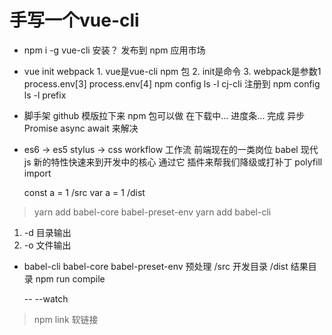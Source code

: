 # 手写一个vue-cli
- npm i -g vue-cli 安装？ 发布到 npm 应用市场
- vue init webpack  1. vue是vue-cli npm 包   2. init是命令   3. webpack是参数1 process.env[3] process.env[4]
  npm config ls -l
  cj-cli 注册到 npm config ls -l  prefix
- 脚手架
  github 模版拉下来  npm 包可以做
  在下载中...
  进度条...
  完成    异步  Promise  async await 来解决
- es6 -> es5
  stylus -> css
  workflow 工作流  前端现在的一类岗位
  babel 现代js 新的特性快速来到开发中的核心
  通过它 插件来帮我们降级或打补丁
  polyfill  import

  const a = 1 /src
  var a = 1 /dist

> yarn add babel-core babel-preset-env
> yarn add babel-cli
1. -d 目录输出
2. -o 文件输出

- babel-cli babel-core babel-preset-env 预处理
  /src 开发目录 
  /dist 结果目录
  npm run compile

  -- --watch

> npm link 软链接